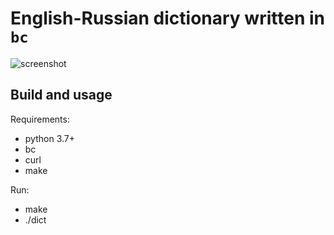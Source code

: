 # English-Russian dictionary written in `bc`

![screenshot](https://github.com/user-attachments/assets/2f5f1135-128c-40f2-9848-169b1eb1ad5f)

## Build and usage

Requirements:
- python 3.7+
- bc
- curl
- make

Run:

- make
- ./dict
